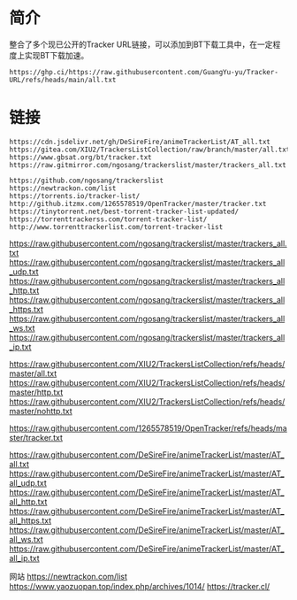 # 简介

整合了多个现已公开的Tracker URL链接，可以添加到BT下载工具中，在一定程度上实现BT下载加速。

```
https://ghp.ci/https://raw.githubusercontent.com/GuangYu-yu/Tracker-URL/refs/heads/main/all.txt
```

# 链接

```
https://cdn.jsdelivr.net/gh/DeSireFire/animeTrackerList/AT_all.txt
https://gitea.com/XIU2/TrackersListCollection/raw/branch/master/all.txt
https://www.gbsat.org/bt/tracker.txt
https://raw.gitmirror.com/ngosang/trackerslist/master/trackers_all.txt
```

```
https://github.com/ngosang/trackerslist
https://newtrackon.com/list
https://torrents.io/tracker-list/
http://github.itzmx.com/1265578519/OpenTracker/master/tracker.txt
https://tinytorrent.net/best-torrent-tracker-list-updated/
https://torrenttrackerss.com/torrent-tracker-list/
http://www.torrenttrackerlist.com/torrent-tracker-list
```


https://raw.githubusercontent.com/ngosang/trackerslist/master/trackers_all.txt
https://raw.githubusercontent.com/ngosang/trackerslist/master/trackers_all_udp.txt
https://raw.githubusercontent.com/ngosang/trackerslist/master/trackers_all_http.txt
https://raw.githubusercontent.com/ngosang/trackerslist/master/trackers_all_https.txt
https://raw.githubusercontent.com/ngosang/trackerslist/master/trackers_all_ws.txt
https://raw.githubusercontent.com/ngosang/trackerslist/master/trackers_all_ip.txt

https://raw.githubusercontent.com/XIU2/TrackersListCollection/refs/heads/master/all.txt
https://raw.githubusercontent.com/XIU2/TrackersListCollection/refs/heads/master/http.txt
https://raw.githubusercontent.com/XIU2/TrackersListCollection/refs/heads/master/nohttp.txt

https://raw.githubusercontent.com/1265578519/OpenTracker/refs/heads/master/tracker.txt

https://raw.githubusercontent.com/DeSireFire/animeTrackerList/master/AT_all.txt 
https://raw.githubusercontent.com/DeSireFire/animeTrackerList/master/AT_all_udp.txt 
https://raw.githubusercontent.com/DeSireFire/animeTrackerList/master/AT_all_http.txt 
https://raw.githubusercontent.com/DeSireFire/animeTrackerList/master/AT_all_https.txt 
https://raw.githubusercontent.com/DeSireFire/animeTrackerList/master/AT_all_ws.txt 
https://raw.githubusercontent.com/DeSireFire/animeTrackerList/master/AT_all_ip.txt 

网站
https://newtrackon.com/list
https://www.yaozuopan.top/index.php/archives/1014/
https://tracker.cl/


